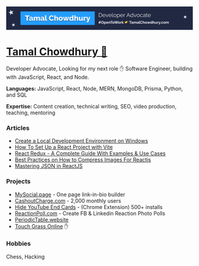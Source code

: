 <a href="#"><img src="/img/banner.png" alt="github banner for tamal chowdhury" /></a>

# [Tamal Chowdhury 🥑](https://tamalchowdhury.com)

Developer Advocate, Looking for my next role ✋ Software Engineer, building with JavaScript, React, and Node.

**Languages:** JavaScript, React, Node, MERN, MongoDB, Prisma, Python, and SQL

**Expertise:** Content creation, technical writing, SEO, video production, teaching, mentoring 

### Articles

- [Create a Local Development Environment on Windows](https://www.digitalocean.com/community/tutorials/how-to-install-node-js-and-create-a-local-development-environment-on-windows)
- [How To Set Up a React Project with Vite](https://www.digitalocean.com/community/tutorials/how-to-set-up-a-react-project-with-vite)
- [React Redux - A Complete Guide With Examples & Use Cases](https://memberstack.com/blog/react-redux)
- [Best Practices on How to Compress Images For Reactjs](https://tamalweb.com/compress-images-reactjs)
- [Mastering JSON in ReactJS](https://tamalweb.com/json-reactjs)

### Projects

- [MySocial.page](https://mysocial.page) - One page link-in-bio builder
- [CashoutCharge.com](https://cashoutcharge.com) - 2,000 monthly users
- [Hide YouTube End Cards](https://chrome.google.com/webstore/detail/hide-youtube-end-cards/ifmbbceocmponbpifmpkkhnidmgopmmf) - (Chrome Extension) 500+ installs
- [ReactionPoll.com](https://reactionpoll.com) - Create FB & Linkedin Reaction Photo Polls
- [PeriodicTable.website](https://PeriodicTable.website)
- [Touch Grass Online](https://touchgrass.tamalweb.com) ✋

### Hobbies

Chess, Hacking
